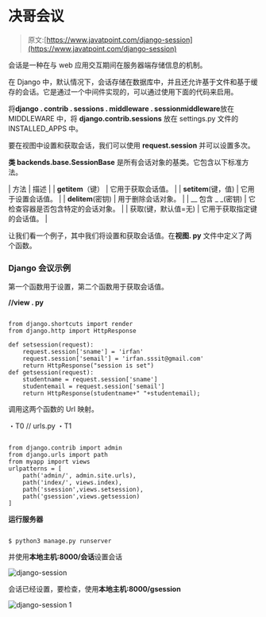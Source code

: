# 决哥会议

> 原文:[https://www.javatpoint.com/django-session](https://www.javatpoint.com/django-session)

会话是一种在与 web 应用交互期间在服务器端存储信息的机制。

在 Django 中，默认情况下，会话存储在数据库中，并且还允许基于文件和基于缓存的会话。它是通过一个中间件实现的，可以通过使用下面的代码来启用。

将**django . contrib . sessions . middleware . sessionmiddleware**放在 MIDDLEWARE 中，将 **django.contrib.sessions** 放在 settings.py 文件的 INSTALLED_APPS 中。

要在视图中设置和获取会话，我们可以使用 **request.session** 并可以设置多次。

**类 backends.base.SessionBase** 是所有会话对象的基类。它包含以下标准方法。

| 方法 | 描述 |
| __getitem__（键） | 它用于获取会话值。 |
| __setitem__(键，值) | 它用于设置会话值。 |
| __delitem__(密钥) | 用于删除会话对象。 |
| __ 包含 _ _(密钥) | 它检查容器是否包含特定的会话对象。 |
| 获取(键，默认值=无) | 它用于获取指定键的会话值。 |

让我们看一个例子，其中我们将设置和获取会话值。在**视图. py** 文件中定义了两个函数。

### Django 会议示例

第一个函数用于设置，第二个函数用于获取会话值。

**//view . py**

```

from django.shortcuts import render
from django.http import HttpResponse

def setsession(request):
    request.session['sname'] = 'irfan'
    request.session['semail'] = 'irfan.sssit@gmail.com'
    return HttpResponse("session is set")
def getsession(request):
    studentname = request.session['sname']
    studentemail = request.session['semail']
    return HttpResponse(studentname+" "+studentemail);

```

调用这两个函数的 Url 映射。

・T0️ // urls.py ・T1️

```

from django.contrib import admin
from django.urls import path
from myapp import views
urlpatterns = [
    path('admin/', admin.site.urls),
    path('index/', views.index),
    path('ssession',views.setsession),
    path('gsession',views.getsession)
]

```

**运行服务器**

```

$ python3 manage.py runserver

```

并使用**本地主机:8000/会话**设置会话

![django-session](../Images/92b4e3de27817ba4a1e6e7714983e810.png)

会话已经设置，要检查，使用**本地主机:8000/gsession**

![django-session 1](../Images/e4bbc9adc2f70dc607beb882c40c7ae1.png)